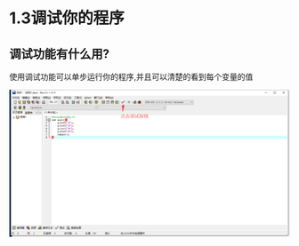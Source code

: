 # 1.3调试你的程序

## 调试功能有什么用?

使用调试功能可以单步运行你的程序,并且可以清楚的看到每个变量的值

![](../.gitbook/assets/image%20%2813%29.png)


